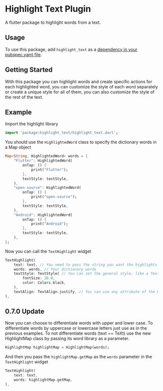 # Highlight Text Plugin

A flutter package to highlight words from a text.

## Usage

To use this package, add `highlight_text` as a [dependency in your pubspec.yaml file](https://flutter.io/platform-plugins/).

## Getting Started

With this package you can highlight words and create specific actions for each highlighted word, you can customize the style of each word separately or create a unique style for all of them, you can also customize the style of the rest of the text.

## Example

Import the highlight library
``` dart
import 'package:highlight_text/highlight_text.dart';
```

You should use the `HighlightedWord` class to specify the dictionary words in a Map object
``` dart
Map<String, HighlightedWord> words = {
    "Flutter": HighlightedWord(
        onTap: () {
            print("Flutter");
        },
        textStyle: textStyle,
    ),
    "open-source": HighlightedWord(
        onTap: () {
            print("open-source");
        },
        textStyle: textStyle,
    ),
    "Android": HighlightedWord(
        onTap: () {
            print("Android");
        },
        textStyle: textStyle,
    ),
};
```

Now you can call the `TextHighlight` widget
``` dart
TextHighlight(
    text: text, // You need to pass the string you want the highlights
    words: words, // Your dictionary words
    textStyle: TextStyle( // You can set the general style, like a Text()
        fontSize: 20.0,
        color: Colors.black,
    ),
    textAlign: TextAlign.justify, // You can use any attribute of the RichText widget
),
```

## 0.7.0 Update
Now you can choose to differentiate words with upper and lower case.
To differentiate words by uppercase or lowercase letters just use as in the previous examples. To not differentiate words (text == TeXt) use the new HighlightMap class by passing its word library as a parameter.

``` dart
HighlightMap highlightMap = HighlightMap(words);
```

And then you pass the `highlightMap.getMap` as the `words` parameter in the `TextHighlight` widget

``` dart
TextHighlight(
    text: text,
    words: highlightMap.getMap,
),
```
